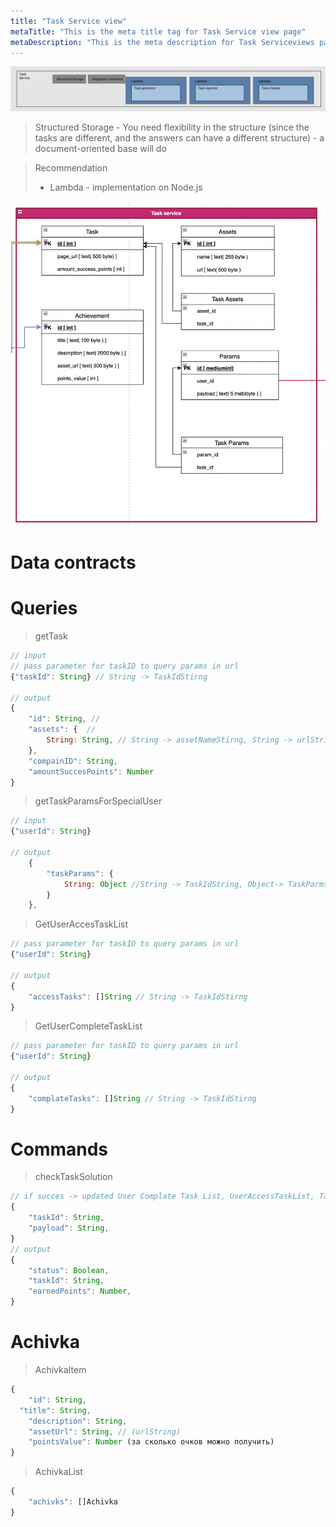 ```yaml
---
title: "Task Service view"
metaTitle: "This is the meta title tag for Task Service view page"
metaDescription: "This is the meta description for Task Serviceviews page"
---
```


![Task Service](../../images/TaskService.png)
> Structured Storage - You need flexibility in the structure (since the tasks are different, and the answers can have a different structure) - a document-oriented base will do

> Recommendation
> - Lambda - implementation on Node.js

![Task Service](../../images/TaskServiceDB.png)

# Data contracts

# Queries


> getTask

``` javascript
// input
// pass parameter for taskID to query params in url
{"taskId": String} // String -> TaskIdStirng

// output
{
	"id": String, //
	"assets": {  //
		String: String, // String -> assetNameStirng, String -> urlString
	},
	"compainID": String,
	"amountSuccesPoints": Number
}

```


> getTaskParamsForSpecialUser

``` javascript
// input
{"userId": String}

// output
	{
		"taskParams": {
			String: Object //String -> TaskIdString, Object-> TaskParmsObject
		}
	},

```


> GetUserAccesTaskList

``` javascript
// pass parameter for taskID to query params in url
{"userId": String}

// output
{
	"accessTasks": []String // String -> TaskIdStirng
}

```


> GetUserCompleteTaskList

``` javascript
// pass parameter for taskID to query params in url
{"userId": String}

// output
{
	"complateTasks": []String // String -> TaskIdStirng
}

```


# Commands

> checkTaskSolution

``` javascript
// if succes -> updated User Complate Task List, UserAccessTaskList, TaskParams
{
	"taskId": String,
	"payload": String,
}
// output
{
	"status": Boolean,
	"taskId": String,
	"earnedPoints": Number,
}

```

# Achivka

> AchivkaItem
``` javascript
{
	"id": String,
  "title": String,
	"description": String,
	"assetUrl": String, // (urlString)
	"pointsValue": Number (за сколько очков можно получить)
}

```

> AchivkaList
``` javascript
{
	"achivks": []Achivka
}

```
